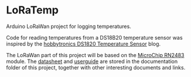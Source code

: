 # LoRaTemp

Arduino LoRaWan project for logging temperatures.

Code for reading temperatures from a DS18B20 temperature sensor was inspired by the [hobbytronics DS1820 Temperature Sensor](http://www.hobbytronics.co.uk/ds18b20-arduino) blog.

The LoRaWan part of this project will be based on the [MicroChip RN2483](https://www.microchip.com/wwwproducts/en/RN2483) module. The [datasheet](documentation/RN2483-Datasheet.pdf) and [userguide](documentation/RN2483-Userguide.pdf) are stored in the documentation folder of this project, together with other interesting documents and links.
